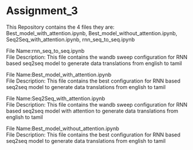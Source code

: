 # Assignment_3

This Repository contains the 4 files they are: Best_model_with_attention.ipynb, Best_model_without_attention.ipynb, Seq2Seq_with_attention.ipynb, rnn_seq_to_seq.ipynb  

File Name:rnn_seq_to_seq.ipynb  
File Description: This file contains the wandb sweep configuration for RNN based seq2seq model to generate data translations from english to tamil  

File Name:Best_model_with_attention.ipynb  
File Description: This file contains the best configuration for RNN based seq2seq model to generate data translations from english to tamil  


File Name:Seq2Seq_with_attention.ipynb  
File Description: This file contains the wandb sweep configuration for RNN based seq2seq model with attention to generate data translations from english to tamil  


File Name:Best_model_without_attention.ipynb  
File Description: This file contains the best configuration for RNN based seq2seq model to generate data translations from english to tamil  







